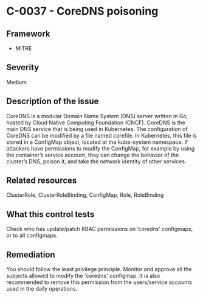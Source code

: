 # C-0037 - CoreDNS poisoning

## Framework
* MITRE
 
## Severity
Medium

## Description of the issue
CoreDNS is a modular Domain Name System (DNS) server written in Go, hosted by Cloud Native Computing Foundation (CNCF). CoreDNS is the main DNS service that is being used in Kubernetes. The configuration of CoreDNS can be modified by a file named corefile. In Kubernetes, this file is stored in a ConfigMap object, located at the kube-system namespace. If attackers have permissions to modify the ConfigMap, for example by using the container’s service account, they can change the behavior of the cluster’s DNS, poison it, and take the network identity of other services.
 
## Related resources
ClusterRole, ClusterRoleBinding, ConfigMap, Role, RoleBinding
 
## What this control tests 
Check who has update/patch RBAC permissions on ‘coredns’ configmaps, or to all configmaps.
 
## Remediation
You should follow the least privilege principle. Monitor and approve all the subjects allowed to modify the 'coredns' configmap. It is also recommended to remove this permission from the users/service accounts used in the daily operations.
 
